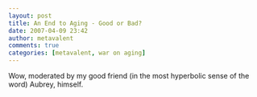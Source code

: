 ```yaml
---
layout: post
title: An End to Aging - Good or Bad?
date: 2007-04-09 23:42
author: metavalent
comments: true
categories: [metavalent, war on aging]
---
```

Wow, moderated by my good friend (in the most hyperbolic sense of the word) Aubrey, himself.

